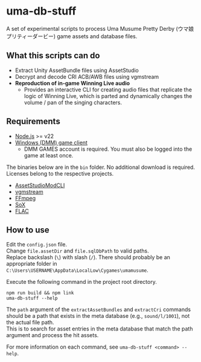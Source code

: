 # uma-db-stuff

A set of experimental scripts to process Uma Musume Pretty Derby (ウマ娘 プリティーダービー) game assets and database files.

## What this scripts can do

- Extract Unity AssetBundle files using AssetStudio
- Decrypt and decode CRI ACB/AWB files using vgmstream
- **Reproduction of in-game Winning Live audio**
  - Provides an interactive CLI for creating audio files that replicate the logic of Winning Live, which is parted and dynamically changes the volume / pan of the singing characters.

## Requirements

- [Node.js](https://nodejs.org/) >= v22
- [Windows (DMM) game client](https://dmg.umamusume.jp/)
  - DMM GAMES account is required. You must also be logged into the game at least once.

The binaries below are in the `bin` folder. No additional download is required.  
Licenses belong to the respective projects.

- [AssetStudioModCLI](https://github.com/aelurum/AssetStudio/)
- [vgmstream](https://vgmstream.org/)
- [FFmpeg](https://ffmpeg.org/)
- [SoX](https://sourceforge.net/projects/sox/)
- [FLAC](https://xiph.org/flac/)

## How to use

Edit the `config.json` file.  
Change `file.assetDir` and `file.sqlDbPath` to valid paths.  
Replace backslash (`\`) with slash (`/`).
There should probably be an appropriate folder in `C:\Users\USERNAME\AppData\LocalLow\Cygames\umamusume`.

Execute the following command in the project root directory.

```
npm run build && npm link
uma-db-stuff --help
```

The `path` argument of the `extractAssetBundles` and `extractCri` commands should be a path that exists in the meta database (e.g., `sound/l/1001`), not the actual file path.  
This is to search for asset entries in the meta database that match the path argument and process the hit assets.

For more information on each command, see `uma-db-stuff <command> --help`.
